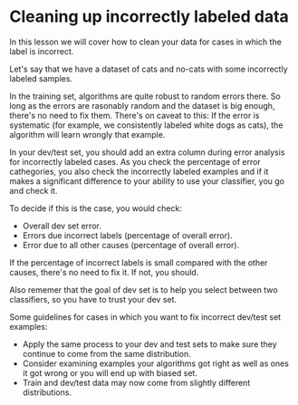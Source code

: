 # Cleaning up incorrectly labeled data

In this lesson we will cover how to clean your data for cases in which the label is incorrect.

Let's say that we have a dataset of cats and no-cats with some incorrectly labeled samples.

In the training set, algorithms are quite robust to random errors there. So long as the errors are rasonably random and the dataset is big enough, there's no need to fix them. There's on caveat to this: If the error is systematic (for example, we consistently labeled white dogs as cats), the algorithm will learn wrongly that example.

In your dev/test set, you should add an extra column during error analysis for incorrectly labeled cases. As you check the percentage of error cathegories, you also check the incorrectly labeled examples and if it makes a significant difference to your ability to use your classifier, you go and check it.

To decide if this is the case, you would check:

- Overall dev set error.
- Errors due incorrect labels (percentage of overall error).
- Error due to all other causes (percentage of overall error).

If the percentage of incorrect labels is small compared with the other causes, there's no need to fix it. If not, you should.

Also rememer that the goal of dev set is to help you select between two classifiers, so you have to trust your dev set.

Some guidelines for cases in which you want to fix incorrect dev/test set examples:

- Apply the same process to your dev and test sets to make sure they continue to come from the same distribution.
- Consider examining examples your algorithms got right as well as ones it got wrong or you will end up with biased set.
- Train and dev/test data may now come from slightly different distributions.
